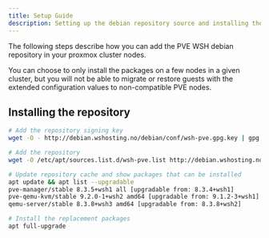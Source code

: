 ```yaml
---
title: Setup Guide
description: Setting up the debian repository source and installing the packages
---
```


The following steps describe how you can add the PVE WSH debian repository in your proxmox cluster nodes.

You can choose to only install the packages on a few nodes in a given cluster, but you will not be able to migrate or restore guests with the extended configuration values to non-compatible PVE nodes.

## Installing the repository

```bash
# Add the repository signing key
wget -O - http://debian.wshosting.no/debian/conf/wsh-pve.gpg.key | gpg --dearmor -o /etc/apt/keyrings/wsh-pve.gpg

# Add the repository
wget -O /etc/apt/sources.list.d/wsh-pve.list http://debian.wshosting.no/debian/conf/wsh-pve.list

# Update repository cache and show packages that can be installed
apt update && apt list --upgradable
pve-manager/stable 8.3.5+wsh1 all [upgradable from: 8.3.4+wsh1]
pve-qemu-kvm/stable 9.2.0-1+wsh2 amd64 [upgradable from: 9.1.2-3+wsh1]
qemu-server/stable 8.3.8+wsh3 amd64 [upgradable from: 8.3.8+wsh2]

# Install the replacement packages
apt full-upgrade
```
